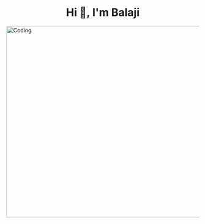 <h1 align="center">Hi 👋, I'm Balaji</h1>
<img align="center" alt="Coding" width="1200" height="500" src="https://user-images.githubusercontent.com/82140495/192852374-0c98a0ae-64e8-480d-8ef6-35aaf55f677f.png">
